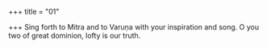 +++
title = "01"

+++
Sing forth to Mitra and to Varuṇa with your inspiration and song. O you two of great dominion, lofty is our truth.  